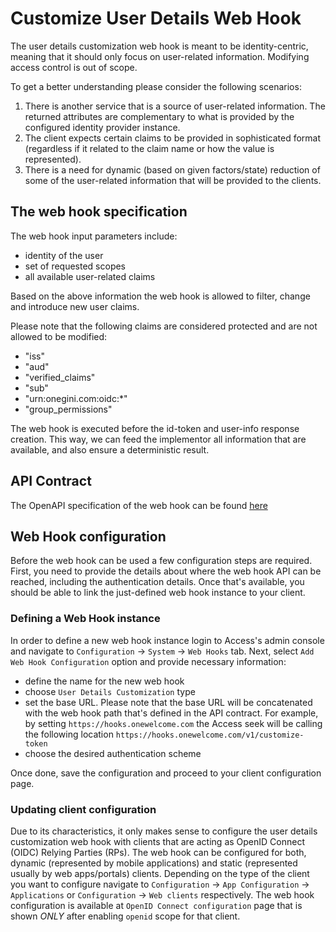 # Customize User Details Web Hook

The user details customization web hook is meant to be identity-centric, meaning that it should only focus on user-related information.
Modifying access control is out of scope.

To get a better understanding please consider the following scenarios:

1. There is another service that is a source of user-related information. The returned attributes are complementary to what is provided by the
configured identity provider instance.
2. The client expects certain claims to be provided in sophisticated format (regardless if it related to the claim name or how the value is
represented).
3. There is a need for dynamic (based on given factors/state) reduction of some of the user-related information that will be provided to the
clients.

## The web hook specification

The web hook input parameters include:

- identity of the user
- set of requested scopes
- all available user-related claims

Based on the above information the web hook is allowed to filter, change and introduce new user claims.

Please note that the following claims are considered protected and are not allowed to be modified:

- "iss"
- "aud"
- "verified_claims"
- "sub"
- "urn:onegini.com:oidc:*"
- "group_permissions"

The web hook is executed before the id-token and user-info response creation. This way, we can feed the implementor all information that
are available, and also ensure a deterministic result.

## API Contract

The OpenAPI specification of the web hook can be found [here](./customize-user-details-hook.yaml)

## Web Hook configuration

Before the web hook can be used a few configuration steps are required. First, you need to provide the details about where the web hook API
can be reached, including the authentication details. Once that's available, you should be able to link the just-defined web hook instance
to your client.

### Defining a Web Hook instance

In order to define a new web hook instance login to Access's admin console and navigate to `Configuration` -> `System` -> `Web Hooks` tab.
Next, select `Add Web Hook Configuration` option and provide necessary information:

- define the name for the new web hook
- choose `User Details Customization` type
- set the base URL. Please note that the base URL will be concatenated with the web hook path that's defined in the API contract. For
example, by setting `https://hooks.onewelcome.com` the Access seek will be calling the following location
`https://hooks.onewelcome.com/v1/customize-token`
- choose the desired authentication scheme

Once done, save the configuration and proceed to your client configuration page.

### Updating client configuration

Due to its characteristics, it only makes sense to configure the user details customization web hook with clients that are acting as OpenID
Connect (OIDC) Relying Parties (RPs). The web hook can be configured for both, dynamic (represented by mobile applications) and static
(represented usually by web apps/portals) clients. Depending on the type of the client you want to configure navigate to `Configuration` ->
`App Configuration` -> `Applications` or `Configuration` -> `Web clients` respectively.
The web hook configuration is available at `OpenID Connect configuration` page that is shown *ONLY* after enabling `openid` scope for that
client.